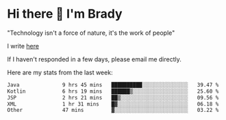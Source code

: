 # Hi there 👋 I'm Brady

"Technology isn't a force of nature, it's the work of people"

I write [here](https://github.com/hawk0120/blog)

If I haven't responded in a few days, please email me directly. 

Here are my stats from the last week:
<!--START_SECTION:waka-->

```txt
Java              9 hrs 45 mins   ██████████░░░░░░░░░░░░░░░   39.47 %
Kotlin            6 hrs 19 mins   ██████▒░░░░░░░░░░░░░░░░░░   25.60 %
JSP               2 hrs 21 mins   ██▒░░░░░░░░░░░░░░░░░░░░░░   09.56 %
XML               1 hr 31 mins    █▓░░░░░░░░░░░░░░░░░░░░░░░   06.18 %
Other             47 mins         ▓░░░░░░░░░░░░░░░░░░░░░░░░   03.22 %
```

<!--END_SECTION:waka-->


